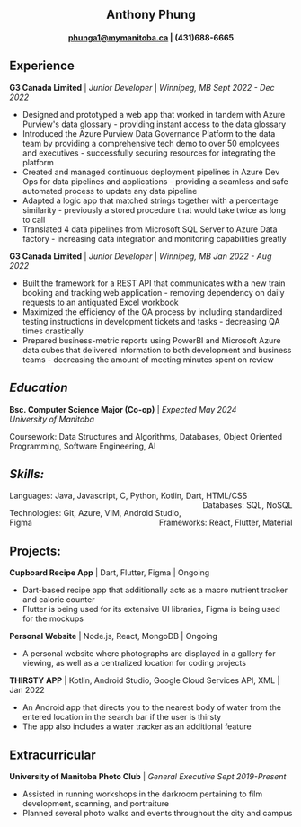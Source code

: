 ## <center>Anthony Phung</center>

#### <center>phunga1@mymanitoba.ca | (431)688-6665</center>


## **Experience**  
**G3 Canada Limited** | _Junior Developer_ |  _Winnipeg, MB  Sept 2022 - Dec 2022_

* Designed and prototyped a web app that worked in tandem with Azure Purview's data glossary - providing instant access to the data glossary
* Introduced the Azure Purview Data Governance Platform to the data team by providing a comprehensive tech demo to over 50 employees and executives - successfully securing resources for integrating the platform
* Created and managed continuous deployment pipelines in Azure Dev Ops for data pipelines and applications - providing a seamless and safe automated process to update any data pipeline
* Adapted a logic app that matched strings together with a percentage similarity - previously a stored procedure that would take twice as long to call
* Translated 4 data pipelines from Microsoft SQL Server to Azure Data factory - increasing data integration and monitoring capabilities greatly

**G3 Canada Limited** | _Junior Developer_ | _Winnipeg, MB Jan 2022 - Aug 2022_
* Built the framework for a REST API that communicates with a new train booking and tracking web application - removing dependency on daily requests to an antiquated Excel workbook
* Maximized the efficiency of the QA process by including standardized testing instructions in development tickets and tasks - decreasing QA times drastically
* Prepared business-metric reports using PowerBI and Microsoft Azure data cubes that delivered information to both development and business teams - decreasing the amount of meeting minutes spent on review

## *Education*
**Bsc. Computer Science Major (Co-op)** | _Expected May 2024_  
_University of Manitoba_    

Coursework: Data Structures and Algorithms, Databases, Object Oriented Programming, Software Engineering, AI  

## *Skills:*
<p style="text-align:left;">
    Languages: Java, Javascript, C, Python, Kotlin, Dart, HTML/CSS
    <span style="float:right;">
        Databases: SQL, NoSQL 
    </span>
</p>
<p style="text-align:left;">
    Technologies: Git, Azure, VIM, Android Studio, Figma
    <span style="float:right;">
        Frameworks: React, Flutter, Material
    </span>
</p>

## **Projects:**
 **Cupboard Recipe App** | Dart, Flutter, Figma | Ongoing
 * Dart-based recipe app that additionally acts as a macro nutrient tracker and calorie counter
 * Flutter is being used for its extensive UI libraries, Figma is being used for the mockups
 
 **Personal Website** | Node.js, React, MongoDB | Ongoing
 * A personal website where photographs are displayed in a gallery for viewing, as well as a centralized location for coding projects
 
**THIRSTY APP** | Kotlin, Android Studio, Google Cloud Services API, XML | Jan 2022
* An Android app that directs you to the nearest body of water from the entered location in the search bar if the
user is thirsty
* The app also includes a water tracker as an additional feature

## Extracurricular

**University of Manitoba Photo Club** | _General Executive Sept 2019-Present_
* Assisted in running workshops in the darkroom pertaining to film development, scanning, and portraiture
* Planned several photo walks and events throughout the city and campus


